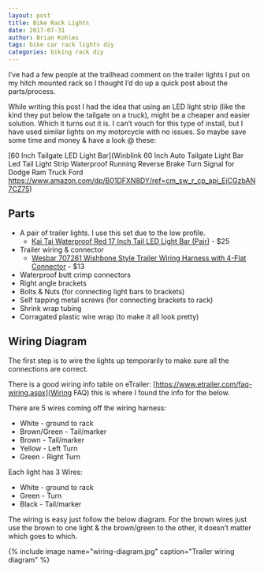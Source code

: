 ```yaml
---
layout: post
title: Bike Rack Lights
date: 2017-07-31
author: Brian Kohles
tags: bike car rack lights diy
categories: biking rack diy
---
```


I’ve had a few people at the trailhead comment on the trailer lights I put on my hitch mounted rack so I thought I’d do up a quick post about the parts/process.

While writing this post I had the idea that using an LED light strip (like the kind they put below the tailgate on a truck), might be a cheaper and easier solution. Which it turns out it is. I can’t vouch for this type of install, but I have used similar lights on my motorcycle with no issues. So maybe save some time and money & have a look @ these:

[60 Inch Tailgate LED Light Bar](Winblink 60 Inch Auto Tailgate Light Bar Led Tail Light Strip Waterproof Running Reverse Brake Turn Signal for Dodge Ram Truck Ford https://www.amazon.com/dp/B01DFXN8DY/ref=cm_sw_r_cp_api_EjCGzbAN7CZ75)

## Parts
* A pair of trailer lights. I use this set due to the low profile.
	* [Kai Tai Waterproof Red 17 Inch Tail LED Light Bar (Pair)](https://www.amazon.com/dp/B0069TND14/ref=cm_sw_r_cp_api_sAbGzbHPNN4CT) -
$25
* Trailer wiring & connector
	* [Wesbar 707261 Wishbone Style Trailer Wiring Harness with 4-Flat Connector](https://www.amazon.com/dp/B0000AYFTV/ref=cm_sw_r_cp_api_dFbGzbRVDCGRZ) - $13
 * Waterproof butt crimp connectors
 * Right angle brackets
 * Bolts & Nuts (for connecting light bars to brackets)
 * Self tapping metal screws (for connecting brackets to rack)
 * Shrink wrap tubing
 * Corragated plastic wire wrap (to make it all look pretty)
 
## Wiring Diagram
 
The first step is to wire the lights up temporarily to make sure all the connections are correct.

There is a good wiring info table on eTrailer: [https://www.etrailer.com/faq-wiring.aspx](Wiring FAQ) this is where I found the info for the below.
 
There are 5 wires coming off the wiring harness:
* White - ground to rack
* Brown/Green - Tail/marker
* Brown - Tail/marker
* Yellow - Left Turn
* Green - Right Turn

Each light has 3 Wires:
* White - ground to rack
* Green - Turn
* Black - Tail/marker

The wiring is easy just follow the below diagram. For the brown wires just use the brown to one light & the brown/green to the other, it doesn’t matter which goes to which.

{% include image name="wiring-diagram.jpg" caption="Trailer wiring diagram" %}

